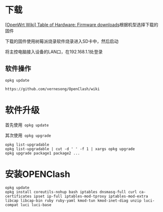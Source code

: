 # 下载

[[OpenWrt Wiki\] Table of Hardware: Firmware downloads](https://openwrt.org/toh/views/toh_fwdownload)根据机型选择下载的固件

下载的固件使用树莓派烧录软件烧录进入SD卡中，然后启动

将主控电脑接入设备的LAN口，在192.168.1.1处登录

## 软件操作

``` shell
opkg update
```

``` bash
https://github.com/vernesong/OpenClash/wiki
```

# 软件升级

首先使用``` opkg update``` 

其次使用``` opkg upgrade``` 

``` shell
opkg list-upgradable
opkg list-upgradable | cut -d ' ' -f 1 | xargs opkg upgrade
opkg upgrade package1 package2 ...
```



# 安装OPENClash

```shell
opkg update
opkg install coreutils-nohup bash iptables dnsmasq-full curl ca-certificates ipset ip-full iptables-mod-tproxy iptables-mod-extra libcap libcap-bin ruby ruby-yaml kmod-tun kmod-inet-diag unzip luci-compat luci luci-base
```

